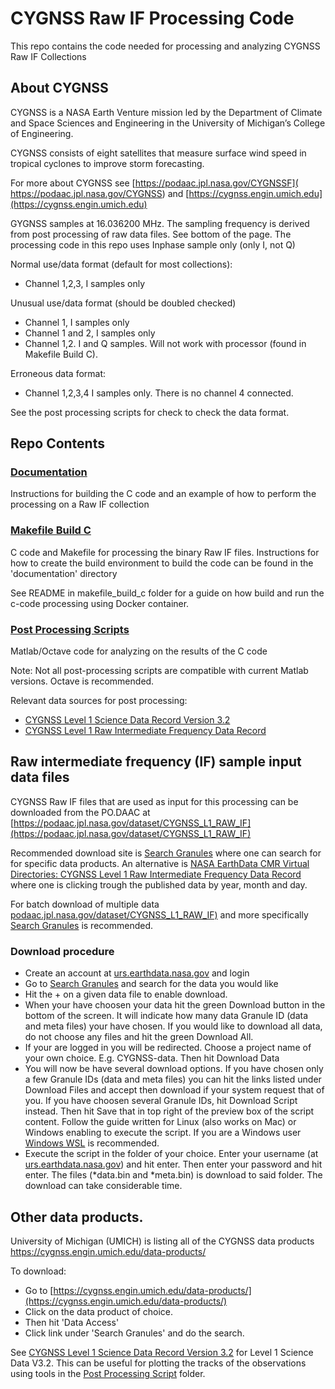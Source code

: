 <!-- Title -->
# CYGNSS Raw IF Processing Code
This repo contains the code needed for processing and analyzing CYGNSS Raw IF Collections

## About CYGNSS
CYGNSS is a NASA Earth Venture mission led by the Department of Climate and Space Sciences and Engineering in the University of Michigan’s College of Engineering. 

CYGNSS consists of eight satellites that measure surface wind speed in tropical cyclones to improve storm forecasting. 

For more about CYGNSS see [https://podaac.jpl.nasa.gov/CYGNSSF]( https://podaac.jpl.nasa.gov/CYGNSS) and [https://cygnss.engin.umich.edu](https://cygnss.engin.umich.edu)

GYGNSS samples at 16.036200 MHz. The sampling frequency is derived from post processing of raw data files. See bottom of the page.
The processing code in this repo uses Inphase sample only (only I, not Q)

Normal use/data format (default for most collections):
* Channel 1,2,3, I samples only

Unusual use/data format (should be doubled checked)
* Channel 1, I samples only
* Channel 1 and 2, I samples only
* Channel 1,2. I and Q samples. Will not work with processor (found in Makefile Build C).

Erroneous data format:
* Channel 1,2,3,4 I samples only. There is no channel 4 connected.

See the post processing scripts for check to check the data format.

## Repo Contents

### [Documentation](https://github.com/NTNU-SmallSat-Lab/CYGNSS-Processing/tree/main/documentation)
Instructions for building the C code and an example of how to perform the processing on a Raw IF collection

### [Makefile Build C](https://github.com/NTNU-SmallSat-Lab/CYGNSS-Processing/tree/main/makefile_build_c)
C code and Makefile for processing the binary Raw IF files. Instructions for how to create the build environment to build the code can be found in the 'documentation' directory

See README in makefile_build_c folder for a guide on how build and run the c-code processing using Docker container.

### [Post Processing Scripts](https://github.com/NTNU-SmallSat-Lab/CYGNSS-Processing/tree/main/post_processing_script)
Matlab/Octave code for analyzing on the results of the C code

Note: Not all post-processing scripts are compatible with current Matlab versions. Octave is recommended.

Relevant data sources for post processing:
* [CYGNSS Level 1 Science Data Record Version 3.2](https://podaac.jpl.nasa.gov/dataset/CYGNSS_L1_V3.2) 
* [CYGNSS Level 1 Raw Intermediate Frequency Data Record](https://podaac.jpl.nasa.gov/dataset/CYGNSS_L1_RAW_IF)

## Raw intermediate frequency (IF) sample input data files
CYGNSS Raw IF files that are used as input for this processing can be downloaded from the PO.DAAC at [https://podaac.jpl.nasa.gov/dataset/CYGNSS_L1_RAW_IF](https://podaac.jpl.nasa.gov/dataset/CYGNSS_L1_RAW_IF)

Recommended download site is [Search Granules](https://search.earthdata.nasa.gov/search/granules?p=C2036882037-POCLOUD) where one can search for for specific data products. An alternative is [NASA EarthData CMR Virtual Directories: CYGNSS Level 1 Raw Intermediate Frequency Data Record](https://cmr.earthdata.nasa.gov/virtual-directory/collections/C2036882037-POCLOUD/temporal) where one is clicking trough the published data by year, month and day.

For batch download of multiple data [podaac.jpl.nasa.gov/dataset/CYGNSS_L1_RAW_IF)](https://podaac.jpl.nasa.gov/dataset/CYGNSS_L1_RAW_IF) and more specifically [Search Granules](https://search.earthdata.nasa.gov/search/granules?p=C2036882037-POCLOUD) is recommended.

### Download procedure
* Create an account at [urs.earthdata.nasa.gov](https://urs.earthdata.nasa.gov/) and login
* Go to [Search Granules](https://search.earthdata.nasa.gov/search/granules?p=C2036882037-POCLOUD) and search for the data you would like
* Hit the + on a given data file to enable download. 
* When your have choosen your data hit the green Download button in the bottom of the screen. It will indicate how many data Granule ID (data and meta files) your have chosen. If you would like to download all data, do not choose any files and hit the green Download All.
* If your are logged in you will be redirected. Choose a project name of your own choice. E.g. CYGNSS-data. Then hit Download Data
* You will now be have several download options. If you have chosen only a few Granule IDs (data and meta files) you can hit the links listed under Download Files and accept then download if your system request that of you. If you have choosen several Granule IDs, hit Download Script instead. Then hit Save that in top right of the preview box of the script content. Follow the guide written for Linux (also works on Mac) or Windows enabling to execute the script. If you are a Windows user [Windows WSL](https://learn.microsoft.com/en-us/windows/wsl/) is recommended.
* Execute the script in the folder of your choice. Enter your username (at [urs.earthdata.nasa.gov](https://urs.earthdata.nasa.gov/)) and hit enter. Then enter your password and hit enter. 
The files (*data.bin and *meta.bin) is download to said folder. The download can take considerable time.

## Other data products.
University of Michigan (UMICH) is listing all of the CYGNSS data products [https://cygnss.engin.umich.edu/data-products/ ](ttps://cygnss.engin.umich.edu/data-products/)

To download:
* Go to [https://cygnss.engin.umich.edu/data-products/](https://cygnss.engin.umich.edu/data-products/)
* Click on the data product of choice.
* Then hit 'Data Access'
* Click link under 'Search Granules' and do the search.

See [CYGNSS Level 1 Science Data Record Version 3.2](https://podaac.jpl.nasa.gov/dataset/CYGNSS_L1_V3.2) for Level 1 Science Data V3.2. This can be useful for plotting the tracks of the observations using tools in the [Post Processing Script](https://github.com/NTNU-SmallSat-Lab/CYGNSS-Processing/tree/main/post_processing_script) folder.